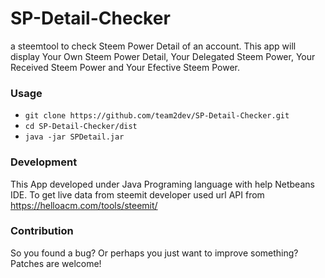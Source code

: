 # SP-Detail-Checker
a steemtool to check Steem Power Detail of an account. This app will display Your Own Steem Power Detail, Your Delegated Steem Power, Your Received Steem Power and Your Efective Steem Power.

### Usage
- `git clone https://github.com/team2dev/SP-Detail-Checker.git`
- `cd SP-Detail-Checker/dist`
- `java -jar SPDetail.jar`

### Development
This App developed under Java Programing language with help Netbeans IDE. To get live data from steemit developer used url API from https://helloacm.com/tools/steemit/

### Contribution
So you found a bug? Or perhaps you just want to improve something? Patches are welcome!

